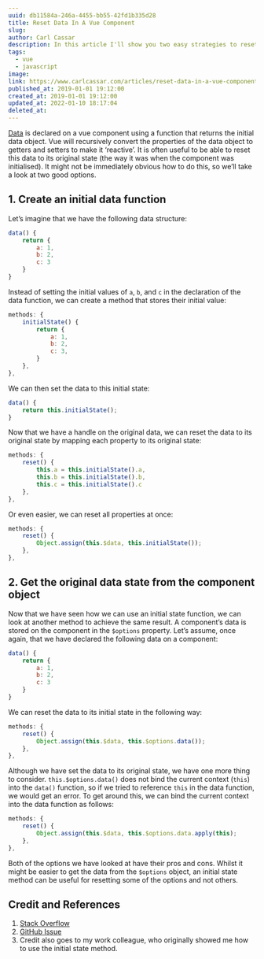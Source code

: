 ```yaml
---
uuid: db11584a-246a-4455-bb55-42fd1b335d28
title: Reset Data In A Vue Component
slug: 
author: Carl Cassar
description: In this article I'll show you two easy strategies to reset data in a Vue JS component to its original state once it has been modified.
tags:
  - vue
  - javascript
image: 
link: https://www.carlcassar.com/articles/reset-data-in-a-vue-component
published_at: 2019-01-01 19:12:00
created_at: 2019-01-01 19:12:00
updated_at: 2022-01-10 18:17:04
deleted_at:
---
```

[Data](https://vuejs.org/v2/api/#data) is declared on a vue component using a function that returns the initial data object. Vue will recursively convert the properties of the data object to getters and setters to make it ‘reactive’. It is often useful to be able to reset this data to its original state (the way it was when the component was initialised). It might not be immediately obvious how to do this, so we’ll take a look at two good options.

## 1. Create an initial data function
Let’s imagine that we have the following data structure:

```javascript
data() {
    return {
        a: 1,
        b: 2,
        c: 3
    }
}
```

Instead of setting the initial values of `a`, `b`, and `c` in the declaration of the data function, we can create a method that stores their initial value:

```javascript
methods: {
    initialState() {
        return {
            a: 1,
            b: 2,
            c: 3,
        }
    },
},
```

We can then set the data to this initial state:

```javascript
data() {
    return this.initialState();
}
```

Now that we have a handle on the original data, we can reset the data to its original state by mapping each property to its original state:

```javascript
methods: {
    reset() {
        this.a = this.initialState().a,
        this.b = this.initialState().b,
        this.c = this.initialState().c
    },
},
```

Or even easier, we can reset all properties at once:

```javascript
methods: {
    reset() {
        Object.assign(this.$data, this.initialState());
    },
},
```

## 2. Get the original data state from the component object
Now that we have seen how we can use an initial state function, we can look at another method to achieve the same result. A component’s data is stored on the component  in the `$options` property. Let’s assume, once again, that we have declared the following data on a component:

```javascript
data() {
    return {
        a: 1,
        b: 2,
        c: 3
    }
}
```

We can reset the data to its initial state in the following way:

```javascript
methods: {
    reset() {
        Object.assign(this.$data, this.$options.data());
    },
},
```

Although we have set the data to its original state, we have one more thing to consider. `this.$options.data()` does not bind the current context (`this`) into the `data()` function, so if we tried to reference `this` in the data function, we would get an error. To get around this, we can bind the current context into the data function as follows:

```javascript
methods: {
    reset() {
        Object.assign(this.$data, this.$options.data.apply(this);
    },
},
```

Both of the options we have looked at have their pros and cons. Whilst it  might be easier to get the data from the `$options` object, an initial state method can be useful for resetting some of the options and not others.

## Credit and References

1. [Stack Overflow](https://stackoverflow.com/questions/35604987/is-there-a-proper-way-of-resetting-a-components-initial-data-in-vuejs/35605629)
2. [GitHub Issue](https://github.com/vuejs/vue/issues/702#issuecomment-308991548)
3. Credit also goes to my work colleague, who originally showed me how to use the initial state method.
